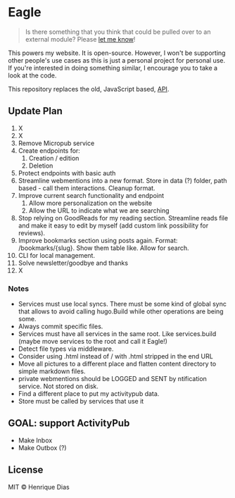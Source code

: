 # Eagle

> Is there something that you think that could be pulled over to an external module?
> Please [let me know](https://github.com/hacdias/eagle-go/issues/new)!

This powers my website. It is open-source. However, I won't be supporting other people's use
cases as this is just a personal project for personal use. If you're interested in doing
something similar, I encourage you to take a look at the code.

This repository replaces the old, JavaScript based, [API](https://github.com/hacdias/eagle-js).

## Update Plan

1. X
2. X
4. Remove Micropub service
5. Create endpoints for:
   1. Creation / edition
   2. Deletion
6. Protect endpoints with basic auth
7. Streamline webmentions into a new format. Store in data (?) folder, path based - call them interactions. Cleanup format.
8. Improve current search functionality and endpoint
   1. Allow more personalization on the website
   2. Allow the URL to indicate what we are searching
9. Stop relying on GoodReads for my reading section. Streamline reads file and make it easy to edit by myself (add custom link possibility for reviews).
10. Improve bookmarks section using posts again. Format: /bookmarks/{slug}. Show them table like. Allow for search.
11. CLI for local management.
12. Solve newsletter/goodbye and thanks
13. X

### Notes

- Services must use local syncs. There must be some kind of global sync that allows to avoid calling hugo.Build while other operations are being some.
- Always commit specific files.
- Services must have all services in the same root. Like services.build (maybe move services to the root and call it Eagle!)
- Detect file types via middleware.
- Consider using .html instead of / with .html stripped in the end URL
- Move all pictures to a different place and flatten content directory to simple markdown files.
- private webmentions should be LOGGED and SENT by ntification service. Not stored on disk.
- Find a different place to put my activitypub data.
- Store must be called by services that use it

## GOAL: support ActivityPub

- Make Inbox
- Make Outbox (?)

## License

MIT © Henrique Dias
